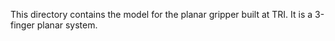 This directory contains the model for the planar gripper built at TRI. It is a
 3-finger planar system.
